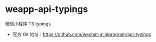 # weapp-api-typings

微信小程序 TS typings

- 官方 Git 地址：https://github.com/wechat-miniprogram/api-typings
